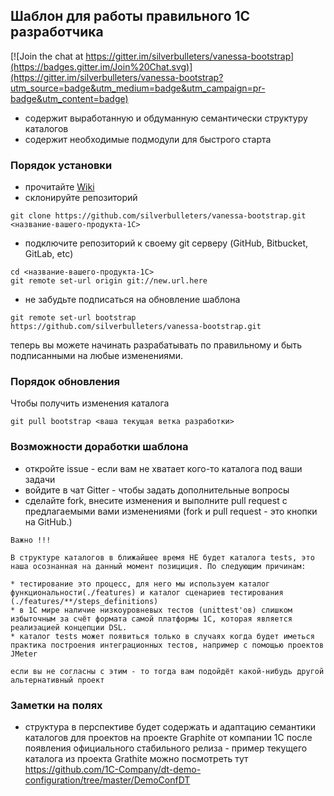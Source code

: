 ## Шаблон для работы правильного 1С разработчика

[![Join the chat at https://gitter.im/silverbulleters/vanessa-bootstrap](https://badges.gitter.im/Join%20Chat.svg)](https://gitter.im/silverbulleters/vanessa-bootstrap?utm_source=badge&utm_medium=badge&utm_campaign=pr-badge&utm_content=badge)

* содержит выработанную и обдуманную семантически структуру каталогов
* содержит необходимые подмодули для быстрого старта

### Порядок установки

* прочитайте [Wiki](https://github.com/silverbulleters/vanessa-bootstrap/wiki/%D0%A0%D0%B5%D0%BA%D0%BE%D0%BC%D0%B5%D0%BD%D0%B4%D0%B0%D1%86%D0%B8%D0%B8-%D0%BF%D1%80%D0%B0%D0%B2%D0%B8%D0%BB%D1%8C%D0%BD%D1%8B%D0%BC-%D1%80%D0%B0%D0%B7%D1%80%D0%B0%D0%B1%D0%BE%D1%82%D1%87%D0%B8%D0%BA%D0%B0%D0%BC-1%D0%A1)
* склонируйте репозиторий

```Shell
git clone https://github.com/silverbulleters/vanessa-bootstrap.git <название-вашего-продукта-1С>
```
* подключите репозиторий к своему git серверу (GitHub, Bitbucket, GitLab, etc)

```Shell
cd <название-вашего-продукта-1С>
git remote set-url origin git://new.url.here
```

* не забудьте подписаться на обновление шаблона

```
git remote set-url bootstrap https://github.com/silverbulleters/vanessa-bootstrap.git
```

теперь вы можете начинать разрабатывать по правильному и быть подписанными на любые изменениями.

### Порядок обновления

Чтобы получить изменения каталога 

```Shell
git pull bootstrap <ваша текущая ветка разработки>
```

### Возможности доработки шаблона

* откройте issue - если вам не хватает кого-то каталога под ваши задачи
* войдите в чат Gitter - чтобы задать дополнительные вопросы 
* сделайте fork, внесите изменения и выполните pull request с предлагаемыми вами изменениями (fork и pull request - это кнопки на GitHub.)

~~~
Важно !!!

В структуре каталогов в ближайшее время НЕ будет каталога tests, это наша осознанная на данный момент позициция. По следующим причинам:

* тестирование это процесс, для него мы используем каталог функциональности(./features) и каталог сценариев тестирования (./features/**/steps_definitions)
* в 1С мире наличие низкоуровневых тестов (unittest'ов) слишком избыточным за счёт формата самой платформы 1С, которая является реализацией концепции DSL.
* каталог tests может появиться только в случаях когда будет иметься практика построения интеграционных тестов, например с помощью проектов JMeter

если вы не согласны с этим - то тогда вам подойдёт какой-нибудь другой альтернативный проект
~~~


### Заметки на полях

* структура в перспективе будет содержать и адаптацию семантики каталогов для проектов на проекте Graphite от компании 1С после появления официального стабильного релиза - пример текущего каталога из проекта Grathite можно посмотреть тут https://github.com/1C-Company/dt-demo-configuration/tree/master/DemoConfDT

